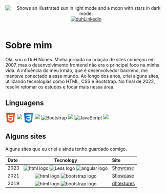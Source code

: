 <div align="center">
<picture>
        <source media="(prefers-color-scheme: dark)" srcset="https://user-images.githubusercontent.com/25423296/163456776-7f95b81a-f1ed-45f7-b7ab-8fa810d529fa.png">
        <source media="(prefers-color-scheme: light)" srcset="https://user-images.githubusercontent.com/25423296/163456779-a8556205-d0a5-45e2-ac17-42d089e3c3f8.png">
        <img alt="Shows an illustrated sun in light mode and a moon with stars in dark mode." src="https://user-images.githubusercontent.com/25423296/163456779-a8556205-d0a5-45e2-ac17-42d089e3c3f8.png" width="40em" wspace="10">
    </picture>
    <a href="#" target="_blank">
        <img src="https://img.shields.io/badge/LinkedIn-0077B5?style=for-the-badge&logo=linkedin&logoColor=white" alt="duhLinkedin" hspace="10">
    </a>
</div>
<br>
<div align="center">
    
</div>

# Sobre mim
Olá, sou o DuH Nunes. Minha jornada na criação de sites começou em 2007, mas o desenvolvimento frontend não era o principal foco na minha vida. A influência do meu irmão, que é desenvolvedor backend, me manteve conectado a esse mundo. Ao longo dos anos, criei alguns sites, utilizando tecnologias como HTML, CSS e Bootstrap. No final de 2022, resolvi retomar os estudos e focar mais nessa área.


## Linguagens

<img src="https://raw.githubusercontent.com/devicons/devicon/master/icons/html5/html5-original.svg" alt="Html" width="32" height="32" align="center"> ![](https://geps.dev/progress/85?dangerColor=800000&warningColor=ff9900&successColor=006600) <img src="https://raw.githubusercontent.com/devicons/devicon/master/icons/css3/css3-original.svg" alt="Css" width="32" height="32" align="center"> ![](https://geps.dev/progress/55?dangerColor-800000&warningColor=ff9900&successColor=006600) <img src="https://cdn.jsdelivr.net/gh/devicons/devicon/icons/bootstrap/bootstrap-original.svg" alt="Bootstrap" width="32" height="32" align="center"> ![](https://geps.dev/progress/60?dangerColor-800000&warningColor=ff9900&successColor=006600) <img src="https://cdn.jsdelivr.net/gh/devicons/devicon/icons/javascript/javascript-original.svg" alt="JavaScript" width="32" height="32" align="center"> ![](https://geps.dev/progress/15?dangerColor-800000&warningColor=ff9900&successColor=006600)

## Alguns sites
Alguns sites que eu criei e ainda tenho guardado comigo.


| Date | Tecnology | Site |
| :--- | :-------: | :--- |
| 2023 | <img src="https://cdn.jsdelivr.net/gh/devicons/devicon/icons/html5/html5-original.svg" alt="html logo" width="20em" align="center"> <img src="https://cdn.jsdelivr.net/gh/devicons/devicon/icons/less/less-plain-wordmark.svg" alt="Less logo" width="20em" align="center"> <img src="https://cdn.jsdelivr.net/gh/devicons/devicon/icons/angularjs/angularjs-original.svg" alt="angular logo" width="20em" align="center"> | [Showcase](https://duhnunes.github.io)
| 2021 | <img src="https://cdn.jsdelivr.net/gh/devicons/devicon/icons/html5/html5-original.svg" alt="html logo" width="20em" align="center"> <img src="https://cdn.jsdelivr.net/gh/devicons/devicon/icons/bootstrap/bootstrap-original.svg" alt="bootstrap logo" width="20em" align="center"> | [Showcase](https://duhnunes.github.io/site/duhshowcase/100/) |
| 2019 | <img src="https://cdn.jsdelivr.net/gh/devicons/devicon/icons/html5/html5-original.svg" alt="html logo" width="20em" align="center"> <img src="https://cdn.jsdelivr.net/gh/devicons/devicon/icons/bootstrap/bootstrap-original.svg" alt="bootstrap logo" width="20em" align="center"> | [dhtextures](https://duhnunes.github.io/site/minecraft/textures/) |
